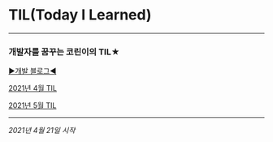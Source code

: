 # TIL(Today I Learned)

---

### 개발자를 꿈꾸는 코린이의 TIL★


[▶개발 블로그◀](https://euncoding.tistory.com/)

[2021년 4월 TIL](https://github.com/stitchy11/TIL/blob/eunbin/2021_April_TIL.md)

[2021년 5월 TIL](https://github.com/stitchy11/TIL/blob/eunbin/2021_May_TIL%20.md)

---

*2021년 4월 21일 시작*

<!-- 블로그 방명록, notion, 메모장 등 여러가지 방법으로 TIL을 시도해보았으나 여러가지
이유로(게으름, 까먹음 등등) 한 달을 넘기지 못하고 실패하였다.

깃헙에 TIL을 작성하게 된 이유는

첫 번째, 나는 학습한 내용을 정리하는 도구로 notion을 이용하고 있다. 그날 배운 내용의 요약을 정리할 때 notion에서 에디터에 복붙하면 그 모양?을 망치지 않고 손쉽게 정리할 수 있다.

두 번째, 혼자쓰는 메모장이나 notion에서의 기록은 동기부여받기가 힘들다.
(누가 옆에서 보고있어야 공부하는 타입.) 누군가가 볼 수도 있는 깃헙에 작성하는 것이
이런 측면에서는 유리할 것 같다.

세 번째, 요새 작업하는 파일들이 죄다 공개적인 장소에 올리면 안되는 과제들이 전부여서
이곳에 일일히 private를 설정하여 commit을 하는 것은 별 의미가 없을 것 같다.

아무튼, 그날그날 공부한 내용들, 새롭게 알게 된 사실들을 부지런히 작성해 볼 것이다. -->
